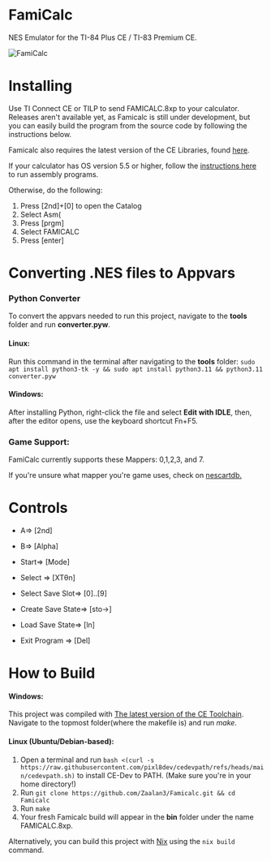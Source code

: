 # FamiCalc

NES Emulator for the TI-84 Plus CE / TI-83 Premium CE. 

![FamiCalc](https://raw.githubusercontent.com/Zaalan3/Famicalc/main/capture.png)

# Installing

Use TI Connect CE or TILP to send FAMICALC.8xp to your calculator. Releases aren't available yet, as Famicalc is still under development, but you can easily build the program from the source code by following the instructions below.

Famicalc also requires the latest version of the CE Libraries, found [here](https://github.com/CE-Programming/libraries/releases).

If your calculator has OS version 5.5 or higher, follow the [instructions here](https://yvantt.github.io/arTIfiCE/) to run assembly programs.

Otherwise, do the following: 
1. Press [2nd]+[0] to open the Catalog
2. Select Asm(
3. Press [prgm] 
4. Select FAMICALC
5. Press [enter] 

# Converting .NES files to Appvars 

### Python Converter 

To convert the appvars needed to run this project, navigate to the **tools** folder and run **converter.pyw**. 
#### Linux:
Run this command in the terminal after navigating to the **tools** folder: ```sudo apt install python3-tk -y && sudo apt install python3.11 && python3.11 converter.pyw```

#### Windows:
After installing Python, right-click the file and select **Edit with IDLE**, then, after the editor opens, use the keyboard shortcut Fn+F5.


### Game Support: 
FamiCalc currently supports these Mappers: 0,1,2,3, and 7. 

If you're unsure what mapper you're game uses, check on [nescartdb.](https://nescartdb.com/)

# Controls

- A=> [2nd]
- B=> [Alpha]
- Start=> [Mode] 
- Select => [XTθn]

- Select Save Slot=> [0]..[9] 
- Create Save State=> [sto→]
- Load Save State=> [ln]
- Exit Program => [Del]

# How to Build

#### Windows:
This project was compiled with [The latest version of the CE Toolchain](https://github.com/CE-Programming/toolchain/releases). Navigate to the topmost folder(where the makefile is) and run *make*.

#### Linux (Ubuntu/Debian-based):
1. Open a terminal and run ```bash <(curl -s https://raw.githubusercontent.com/pixl8dev/cedevpath/refs/heads/main/cedevpath.sh)``` to install CE-Dev to PATH. (Make sure you're in your home directory!)
2. Run ```git clone https://github.com/Zaalan3/Famicalc.git && cd Famicalc```
4. Run ```make```
5. Your fresh Famicalc build will appear in the **bin** folder under the name FAMICALC.8xp.


Alternatively, you can build this project with [Nix](https://nixos.org/) using the `nix build` command.

